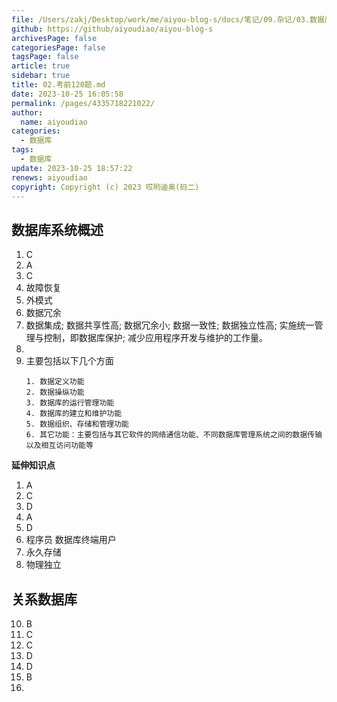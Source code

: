 ```yaml
---
file: /Users/zakj/Desktop/work/me/aiyou-blog-s/docs/笔记/09.杂记/03.数据库原理/02.考前120题.md
github: https://github/aiyoudiao/aiyou-blog-s
archivesPage: false
categoriesPage: false
tagsPage: false
article: true
sidebar: true
title: 02.考前120题.md
date: 2023-10-25 16:05:58
permalink: /pages/4335718221022/
author: 
  name: aiyoudiao
categories: 
  - 数据库
tags: 
  - 数据库
update: 2023-10-25 18:57:22
renews: aiyoudiao
copyright: Copyright (c) 2023 哎哟迪奥(码二)
---
```



## 数据库系统概述

1. C
2. A
3. C
4. 故障恢复
5. 外模式
6. 数据冗余
7. 数据集成; 数据共享性高; 数据冗余小; 数据一致性; 数据独立性高; 实施统一管理与控制，即数据库保护; 减少应用程序开发与维护的工作量。
8. <!-- 要背诵或者理解一下 -->
9. 主要包括以下几个方面
    ```
    1. 数据定义功能
    2. 数据操纵功能
    3. 数据库的运行管理功能
    4. 数据库的建立和维护功能
    5. 数据组织、存储和管理功能
    6. 其它功能：主要包括与其它软件的网络通信功能、不同数据库管理系统之间的数据传输以及相互访问功能等
    ```

**延伸知识点**

1. A
2. C
3. D
4. A
5. D
6. 程序员 数据库终端用户
7. 永久存储
8. 物理独立

## 关系数据库

10. B
11. C
12. C
13. D
14. D
15. B
16. 












































